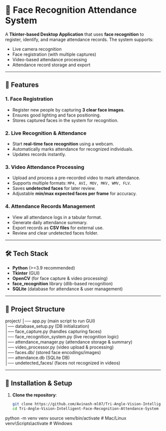 # 🎯 Face Recognition Attendance System

A **Tkinter-based Desktop Application** that uses **face recognition** to register, identify, and manage attendance records. The system supports:
- Live camera recognition
- Face registration (with multiple captures)
- Video-based attendance processing
- Attendance record storage and export

---

## 📌 Features

### 1. **Face Registration**
- Register new people by capturing **3 clear face images**.
- Ensures good lighting and face positioning.
- Stores captured faces in the system for recognition.

### 2. **Live Recognition & Attendance**
- Start **real-time face recognition** using a webcam.
- Automatically marks attendance for recognized individuals.
- Updates records instantly.

### 3. **Video Attendance Processing**
- Upload and process a pre-recorded video to mark attendance.
- Supports multiple formats: `MP4, AVI, MOV, MKV, WMV, FLV`.
- Saves **undetected faces** for later review.
- Adjustable **min/max expected faces per frame** for accuracy.

### 4. **Attendance Records Management**
- View all attendance logs in a tabular format.
- Generate daily attendance summary.
- Export records as **CSV files** for external use.
- Review and clear undetected faces folder.

---

## 🛠️ Tech Stack

- **Python** (>=3.9 recommended)
- **Tkinter** (GUI)
- **OpenCV** (for face capture & video processing)
- **face_recognition** library (dlib-based recognition)
- **SQLite** (database for attendance & user management)

---

## 📂 Project Structure

project/
│── app.py (main script to run GUI)<br>
│── database_setup.py (DB initialization)<br>
│── face_capture.py (handles capturing faces)<br>
│── face_recognition_system.py (live recognition logic)<br>
│── attendance_manager.py (attendance storage & summary)<br>
│── video_processor.py (video upload & processing)<br>
│── faces.db/ (stored face encodings/images)<br>
│── attendance.db (SQLite DB)<br>
│── undetected_faces/ (faces not recognized in videos)<br>




---

## 🚀 Installation & Setup

1. **Clone the repository**:
   ```bash
   git clone https://github.com/Avinash-ml07/Tri-Angle-Vision-Intelligent-Face-Recognition-Attendance-System
   cd Tri-Angle-Vision-Intelligent-Face-Recognition-Attendance-System


python -m venv venv
source venv/bin/activate   # Mac/Linux
venv\Scripts\activate      # Windows
